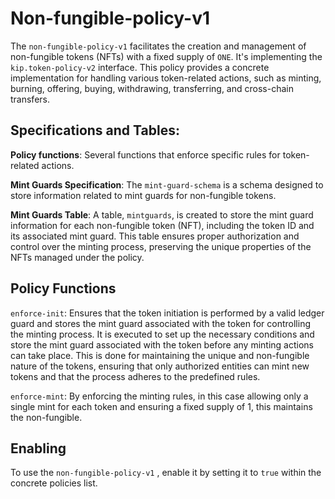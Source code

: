 # Non-fungible-policy-v1


The `non-fungible-policy-v1` facilitates the creation and management of non-fungible tokens (NFTs) with a fixed supply of `ONE`. It's implementing the `kip.token-policy-v2` interface. This policy provides a concrete implementation for handling various token-related actions, such as minting, burning, offering, buying, withdrawing, transferring, and cross-chain transfers.


## Specifications and Tables:


**Policy functions**: Several functions that enforce specific rules for token-related actions.

**Mint Guards Specification**: The `mint-guard-schema` is a schema designed to store information related to mint guards for non-fungible tokens.

**Mint Guards Table**: A table, `mintguards`, is created to store the mint guard information for each non-fungible token (NFT), including the token ID and its associated mint guard. This table ensures proper authorization and control over the minting process, preserving the unique properties of the NFTs managed under the policy.



## Policy Functions

`enforce-init`: Ensures that the token initiation is performed by a valid ledger guard and stores the mint guard associated with the token for controlling the minting process. It is executed to set up the necessary conditions and store the mint guard associated with the token before any minting actions can take place. This  is done for maintaining the unique and non-fungible nature of the tokens, ensuring that only authorized entities can mint new tokens and that the process adheres to the predefined rules.

`enforce-mint`: By enforcing the minting rules, in this case allowing only a single mint for each token and ensuring a fixed supply of 1, this maintains the non-fungible.


## Enabling

To use the `non-fungible-policy-v1` , enable it by setting it to `true` within the concrete policies list.
